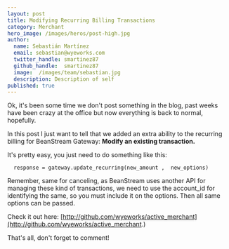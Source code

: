 ```yaml
---
layout: post
title: Modifying Recurring Billing Transactions
category: Merchant
hero_image: /images/heros/post-high.jpg
author:
  name: Sebastián Martínez
  email: sebastian@wyeworks.com
  twitter_handle: smartinez87
  github_handle:  smartinez87
  image:  /images/team/sebastian.jpg
  description: Description of self
published: true
---
```

Ok, it's been some time we don't post something in the blog, past weeks have been crazy at the office but now everything is back to normal, hopefully.

In this post I just want to tell that we added an extra ability to the recurring billing for BeanStream Gateway: **Modify an existing transaction.**

<!--more-->

It's pretty easy, you just need to do something like this:

<pre><code>  response = gateway.update_recurring(new_amount ,  new_options) </code></pre>

Remember, same for canceling, as BeanStream uses another API for managing these kind of transactions, we need to use the account_id for identifying the same, so you must include it on the options.
Then all same options can be passed.

Check it out here: [http://github.com/wyeworks/active_merchant](http://github.com/wyeworks/active_merchant.)

That's all, don't forget to comment!
